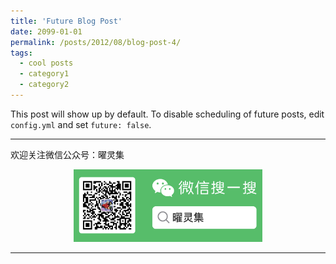```yaml
---
title: 'Future Blog Post'
date: 2099-01-01
permalink: /posts/2012/08/blog-post-4/
tags:
  - cool posts
  - category1
  - category2
---
```


This post will show up by default. To disable scheduling of future posts, edit `config.yml` and set `future: false`. 


-----

欢迎关注微信公众号：曜灵集
<center class="half">
<img src="../images/wxgzhsys.png"  width="60%">
</center>

-----
